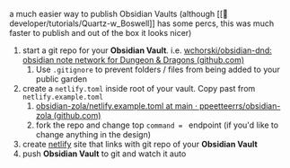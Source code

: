 a much easier way to publish Obsidian Vaults (although [[📁developer/tutorials/Quartz-w_Boswell]] has some percs, this was much faster to publish and out of the box it looks nicer)

1. start a git repo for your **Obsidian Vault**. i.e. [wchorski/obsidian-dnd: obsidian note network for Dungeon & Dragons (github.com)](https://github.com/wchorski/obsidian-dnd)
	1. Use `.gitignore` to prevent folders / files from being added to your public garden
2. create a `netlify.toml` inside root of your vault. Copy past from `netlify.example.toml`
	1. [obsidian-zola/netlify.example.toml at main · ppeetteerrs/obsidian-zola (github.com)](https://github.com/ppeetteerrs/obsidian-zola/blob/main/netlify.example.toml)
	2. fork the repo and change  top `command = ` endpoint (if you'd like to change anything in the design)
3. create [netlify](https://app.netlify.com/) site that links with git repo of your **Obsidian Vault** 
4. push **Obsidian Vault** to git and watch it auto